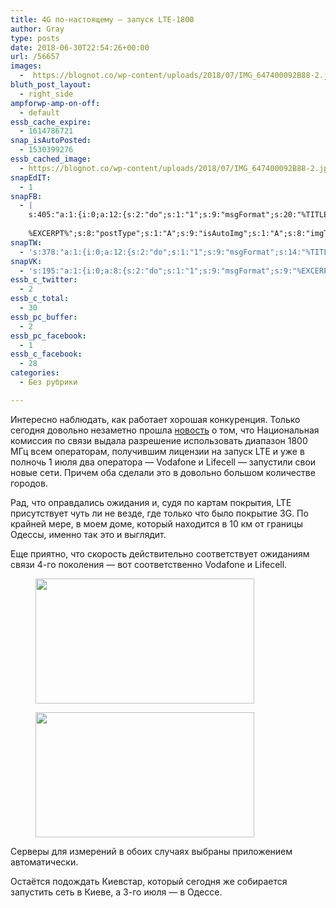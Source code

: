 ```yaml
---
title: 4G по-настоящему — запуск LTE-1800
author: Gray
type: posts
date: 2018-06-30T22:54:26+00:00
url: /56657
images:
  -  https://blognot.co/wp-content/uploads/2018/07/IMG_647400092B88-2.jpeg
bluth_post_layout:
  - right_side
ampforwp-amp-on-off:
  - default
essb_cache_expire:
  - 1614786721
snap_isAutoPosted:
  - 1530399276
essb_cached_image:
  - https://blognot.co/wp-content/uploads/2018/07/IMG_647400092B88-2.jpeg
snapEdIT:
  - 1
snapFB:
  - |
    s:405:"a:1:{i:0;a:12:{s:2:"do";s:1:"1";s:9:"msgFormat";s:20:"%TITLE%
    
    %EXCERPT%";s:8:"postType";s:1:"A";s:9:"isAutoImg";s:1:"A";s:8:"imgToUse";s:0:"";s:9:"isAutoURL";s:1:"A";s:8:"urlToUse";s:0:"";s:4:"doFB";i:0;s:8:"isPosted";s:1:"1";s:4:"pgID";s:32:"133222213376133_1979816808716655";s:7:"postURL";s:62:"http://www.facebook.com/133222213376133/posts/1979816808716655";s:5:"pDate";s:19:"2018-06-30 22:54:34";}}";
snapTW:
  - 's:378:"a:1:{i:0;a:12:{s:2:"do";s:1:"1";s:9:"msgFormat";s:14:"%TITLE%  %URL%";s:8:"attchImg";s:1:"1";s:9:"isAutoImg";s:1:"A";s:8:"imgToUse";s:0:"";s:9:"isAutoURL";s:1:"A";s:8:"urlToUse";s:0:"";s:4:"doTW";i:0;s:8:"isPosted";s:1:"1";s:4:"pgID";s:19:"1013194114249216001";s:7:"postURL";s:54:"https://twitter.com/gray_ru/status/1013194114249216001";s:5:"pDate";s:19:"2018-06-30 22:54:36";}}";'
snapVK:
  - 's:195:"a:1:{i:0;a:8:{s:2:"do";s:1:"1";s:9:"msgFormat";s:9:"%EXCERPT%";s:8:"postType";s:1:"I";s:9:"isAutoImg";s:1:"A";s:8:"imgToUse";s:0:"";s:9:"isAutoURL";s:1:"A";s:8:"urlToUse";s:0:"";s:4:"doVK";i:0;}}";'
essb_c_twitter:
  - 2
essb_c_total:
  - 30
essb_pc_buffer:
  - 2
essb_pc_facebook:
  - 1
essb_c_facebook:
  - 28
categories:
  - Без рубрики

---
```








Интересно наблюдать, как работает хорошая конкуренция. Только сегодня довольно незаметно прошла [новость][1] о том, что Национальная комиссия по связи выдала разрешение использовать диапазон 1800 МГц всем операторам, получившим лицензии на запуск LTE и уже в полночь 1 июля два оператора — Vodafone и Lifecell — запустили свои новые сети. Причем оба сделали это в довольно большом количестве городов.

Рад, что оправдались ожидания и, судя по картам покрытия, LTE присутствует чуть ли не везде, где только что было покрытие 3G. По крайней мере, в моем доме, который находится в 10 км от границы Одессы, именно так это и выглядит.

Еще приятно, что скорость действительно соответствует ожиданиям связи 4-го поколения — вот соответственно Vodafone и Lifecell.<figure class="wp-block-image">

<img data-attachment-id="56691" data-permalink="https://blognot.co/56657/img_647400092b88-2" data-orig-file="https://i1.wp.com/blognot.co/wp-content/uploads/2018/07/IMG_647400092B88-2.jpeg?fit=350%2C200&ssl=1" data-orig-size="350,200" data-comments-opened="1" data-image-meta="{&quot;aperture&quot;:&quot;0&quot;,&quot;credit&quot;:&quot;&quot;,&quot;camera&quot;:&quot;&quot;,&quot;caption&quot;:&quot;&quot;,&quot;created_timestamp&quot;:&quot;0&quot;,&quot;copyright&quot;:&quot;&quot;,&quot;focal_length&quot;:&quot;0&quot;,&quot;iso&quot;:&quot;0&quot;,&quot;shutter_speed&quot;:&quot;0&quot;,&quot;title&quot;:&quot;&quot;,&quot;orientation&quot;:&quot;1&quot;}" data-image-title="IMG_647400092B88-2" data-image-description="" data-medium-file="https://i1.wp.com/blognot.co/wp-content/uploads/2018/07/IMG_647400092B88-2.jpeg?fit=300%2C171&ssl=1" data-large-file="https://i1.wp.com/blognot.co/wp-content/uploads/2018/07/IMG_647400092B88-2.jpeg?fit=350%2C200&ssl=1" width="350" height="200" src="https://i1.wp.com/blognot.co/wp-content/uploads/2018/07/IMG_647400092B88-2.jpeg?resize=350%2C200&#038;ssl=1" alt="" class="wp-image-56691" srcset="https://i1.wp.com/blognot.co/wp-content/uploads/2018/07/IMG_647400092B88-2.jpeg?w=350&ssl=1 350w, https://i1.wp.com/blognot.co/wp-content/uploads/2018/07/IMG_647400092B88-2.jpeg?resize=300%2C171&ssl=1 300w" sizes="(max-width: 350px) 100vw, 350px" data-recalc-dims="1" /> </figure> <figure class="wp-block-image"><img data-attachment-id="56693" data-permalink="https://blognot.co/56657/img_11c36a9a75d5-2" data-orig-file="https://i0.wp.com/blognot.co/wp-content/uploads/2018/07/IMG_11C36A9A75D5-2.jpeg?fit=350%2C200&ssl=1" data-orig-size="350,200" data-comments-opened="1" data-image-meta="{&quot;aperture&quot;:&quot;0&quot;,&quot;credit&quot;:&quot;&quot;,&quot;camera&quot;:&quot;&quot;,&quot;caption&quot;:&quot;&quot;,&quot;created_timestamp&quot;:&quot;0&quot;,&quot;copyright&quot;:&quot;&quot;,&quot;focal_length&quot;:&quot;0&quot;,&quot;iso&quot;:&quot;0&quot;,&quot;shutter_speed&quot;:&quot;0&quot;,&quot;title&quot;:&quot;&quot;,&quot;orientation&quot;:&quot;1&quot;}" data-image-title="IMG_11C36A9A75D5-2" data-image-description="" data-medium-file="https://i0.wp.com/blognot.co/wp-content/uploads/2018/07/IMG_11C36A9A75D5-2.jpeg?fit=300%2C171&ssl=1" data-large-file="https://i0.wp.com/blognot.co/wp-content/uploads/2018/07/IMG_11C36A9A75D5-2.jpeg?fit=350%2C200&ssl=1" width="350" height="200" src="https://i0.wp.com/blognot.co/wp-content/uploads/2018/07/IMG_11C36A9A75D5-2.jpeg?resize=350%2C200&#038;ssl=1" alt="" class="wp-image-56693" srcset="https://i0.wp.com/blognot.co/wp-content/uploads/2018/07/IMG_11C36A9A75D5-2.jpeg?w=350&ssl=1 350w, https://i0.wp.com/blognot.co/wp-content/uploads/2018/07/IMG_11C36A9A75D5-2.jpeg?resize=300%2C171&ssl=1 300w" sizes="(max-width: 350px) 100vw, 350px" data-recalc-dims="1" /></figure> 

Серверы для измерений в обоих случаях выбраны приложением автоматически.

Остаётся подождать Киевстар, который сегодня же собирается запустить сеть в Киеве, а 3-го июля — в Одессе. 

 [1]: http://www.nkrzi.gov.ua/index.php?r=site/index&pg=99&id=1525&language=uk